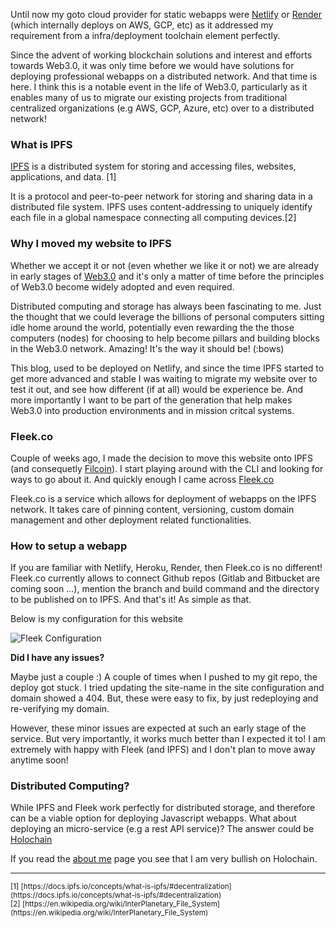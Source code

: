 Until now my goto cloud provider for static webapps were [Netlify](https://www.netlify.com/) or [Render](https://render.com/) (which internally deploys on AWS, GCP, etc) as it addressed my requirement from a infra/deployment toolchain element perfectly. 

Since the advent of working blockchain solutions and interest and efforts towards Web3.0, it was only time before we would have solutions for deploying professional webapps on a distributed network. And that time is here. I think this is a notable event in the life of Web3.0, particularly as it enables many of us to migrate our existing projects from traditional centralized organizations (e.g AWS, GCP, Azure, etc) over to a distributed network! 

### What is IPFS

[IPFS](https://ipfs.io/) is a distributed system for storing and accessing files, websites, applications, and data. [1]

It is a protocol and peer-to-peer network for storing and sharing data in a distributed file system. IPFS uses content-addressing to uniquely identify each file in a global namespace connecting all computing devices.[2]

### Why I moved my website to IPFS

Whether we accept it or not (even whether we like it or not) we are already in early stages of [Web3.0](https://medium.com/fabric-ventures/what-is-web-3-0-why-it-matters-934eb07f3d2b) and it's only a matter of time before the principles of Web3.0 become widely adopted and even required. 

Distributed computing and storage has always been fascinating to me. Just the thought that we could leverage the billions of personal computers sitting idle home around the world, potentially even rewarding the the those computers (nodes) for choosing to help become pillars and building blocks in the Web3.0 network. Amazing! It's the way it should be! (:bows)

This blog, used to be deployed on Netlify, and since the time IPFS started to get more advanced and stable I was waiting to migrate my website over to test it out, and see how different (if at all) would be experience be. And more importantly I want to be part of the generation that help makes Web3.0 into production environments and in mission critcal systems. 

### Fleek.co

Couple of weeks ago, I made the decision to move this website onto IPFS (and consequetly [Filcoin](https://filecoin.io/)). I start playing around with the CLI and looking for ways to go about it. And quickly enough I came across [Fleek.co](https://fleek.co/)

Fleek.co is a service which allows for deployment of webapps on the IPFS network. It takes care of pinning content, versioning, custom domain management and other deployment related functionalities. 

### How to setup a webapp

If you are familiar with Netlify, Heroku, Render, then Fleek.co is no different! Fleek.co currently allows to connect Github repos (Gitlab and Bitbucket are coming soon ...), mention the branch and build command and the directory to be published on to IPFS. And that's it! As simple as that.

Below is my configuration for this website

![Fleek Configuration](https://i.imgur.com/zW6MNsw.png)

**Did I have any issues?**

Maybe just a couple :) A couple of times when I pushed to my git repo, the deploy got stuck. I tried updating the site-name in the site configuration and domain showed a 404. But, these were easy to fix, by just redeploying and re-verifying my domain. 

However, these minor issues are expected at such an early stage of the service. But very importantly, it works much better than I expected it to! I am extremely with happy with Fleek (and IPFS) and I don't plan to move away anytime soon!

### Distributed Computing?

While IPFS and Fleek work perfectly for distributed storage, and therefore can be a viable option for deploying Javascript webapps. What about deploying an micro-service (e.g a rest API service)? The answer could be [Holochain](https://holochain.org/) 

If you read the [about me](https://www.prakashraman.info/pages/about-me.html) page you see that I am very bullish on Holochain.


<hr>

<sub>
[1] [https://docs.ipfs.io/concepts/what-is-ipfs/#decentralization](https://docs.ipfs.io/concepts/what-is-ipfs/#decentralization) <br>
[2] [https://en.wikipedia.org/wiki/InterPlanetary_File_System](https://en.wikipedia.org/wiki/InterPlanetary_File_System)
</sub>